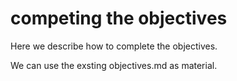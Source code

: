 # competing the objectives

Here we describe how to complete the objectives.

We can use the exsting objectives.md as material.